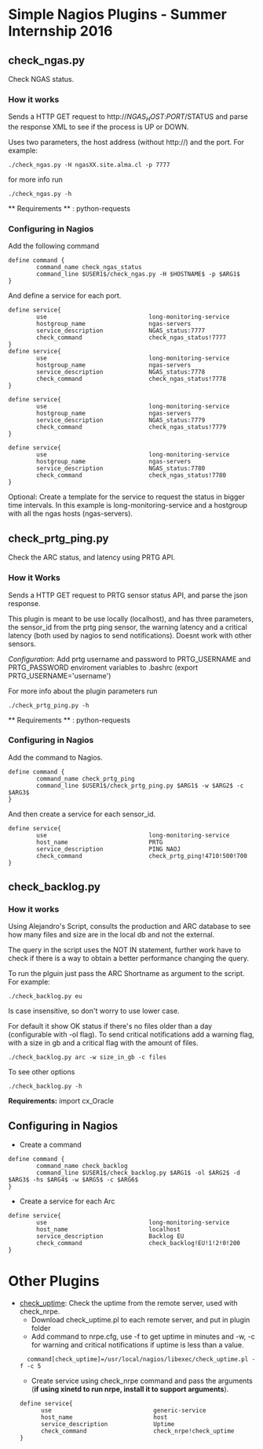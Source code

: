 # Simple Nagios Plugins - Summer Internship 2016
## check_ngas.py
Check NGAS status.
### How it works
Sends a HTTP GET request to http://$NGAS_HOST$:$PORT$/STATUS and parse the response XML to see if the process is UP or DOWN.

Uses two parameters, the host address (without http://) and the port. For example: 
```
./check_ngas.py -H ngasXX.site.alma.cl -p 7777
```

for more info run 

```
./check_ngas.py -h
```

** Requirements ** : python-requests

### Configuring in Nagios
Add the following command
```
define command {
        command_name check_ngas_status
        command_line $USER1$/check_ngas.py -H $HOSTNAME$ -p $ARG1$
}
```
And define a service for each port.
```
define service{
        use                             long-monitoring-service
        hostgroup_name                  ngas-servers
        service_description             NGAS_status:7777
        check_command                   check_ngas_status!7777
}
define service{
        use                             long-monitoring-service
        hostgroup_name                  ngas-servers
        service_description             NGAS_status:7778
        check_command                   check_ngas_status!7778
}

define service{
        use                             long-monitoring-service
        hostgroup_name                  ngas-servers
        service_description             NGAS_status:7779
        check_command                   check_ngas_status!7779
}

define service{
        use                             long-monitoring-service
        hostgroup_name                  ngas-servers
        service_description             NGAS_status:7780
        check_command                   check_ngas_status!7780
}
```
Optional: Create a template for the service to request the status in bigger time intervals. In this example is long-monitoring-service and a hostgroup with all the ngas hosts (ngas-servers).

## check_prtg_ping.py
Check the ARC status, and latency using PRTG API.

### How it Works
Sends a HTTP GET request to PRTG sensor status API, and parse the json response.

This plugin is meant to be use locally (localhost), and has three parameters, the sensor_id from the prtg ping sensor, the warning latency and a critical latency (both used by nagios to send notifications). Doesnt work with other sensors.

*Configuration*: Add prtg username and password to PRTG_USERNAME and PRTG_PASSWORD enviroment variables to .bashrc (export PRTG_USERNAME='username') 

For more info about the plugin parameters run
```
./check_prtg_ping.py -h
```
** Requirements ** : python-requests

### Configuring in Nagios
Add the command to Nagios.
```
define command {
        command_name check_prtg_ping
        command_line $USER1$/check_prtg_ping.py $ARG1$ -w $ARG2$ -c $ARG3$
}
```
And then create a service for each sensor_id.
```
define service{
        use                             long-monitoring-service
        host_name                       PRTG
        service_description             PING NAOJ
        check_command                   check_prtg_ping!4710!500!700
}
```

## check_backlog.py

### How it works

Using Alejandro's Script, consults the production and ARC database to see how many files and size are in the local db and not the external.

The query in the script uses the NOT IN statement, further work have to check if there is a way to obtain a better performance changing the query.

To run the plguin just pass the ARC Shortname as argument to the script. For example:
```
./check_backlog.py eu
```
Is case insensitive, so don't worry to use lower case.

For default it show OK status if there's no files older than a day (configurable with -ol flag). To send critical notifications add a warning flag, with a size in gb and a critical flag with the amount of files.
```
./check_backlog.py arc -w size_in_gb -c files

```
To see other options 

```
./check_backlog.py -h
``` 

**Requirements:** import cx_Oracle

## Configuring in Nagios

* Create a command
```
define command {
        command_name check_backlog
        command_line $USER1$/check_backlog.py $ARG1$ -ol $ARG2$ -d $ARG3$ -hs $ARG4$ -w $ARG5$ -c $ARG6$
}
```

* Create a service for each Arc

```
define service{
        use                             long-monitoring-service
        host_name                       localhost
        service_description             Backlog EU
        check_command                   check_backlog!EU!1!2!0!200
}
```


# Other Plugins
* [check_uptime](https://exchange.nagios.org/directory/Plugins/System-Metrics/Uptime/check_uptime--2F-check_snmp_uptime/details):
Check the uptime from the remote server, used with check_nrpe.
  * Download check_uptime.pl to each remote server, and put in plugin folder
  * Add command to nrpe.cfg, use -f to get uptime in minutes and -w, -c for warning and critical notifications if uptime is less than a value.
  ```
    command[check_uptime]=/usr/local/nagios/libexec/check_uptime.pl -f -c 5
  ```
  * Create service using check_nrpe command and pass the arguments (**if using xinetd to run nrpe, install it to support arguments**).
  ```
  define service{
        use                             generic-service
        host_name                       host
        service_description             Uptime
        check_command                   check_nrpe!check_uptime
  } 
  ```

